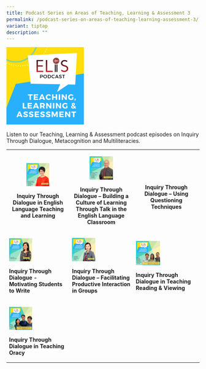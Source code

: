 ```yaml
---
title: Podcast Series on Areas of Teaching, Learning & Assessment 3
permalink: /podcast-series-on-areas-of-teaching-learning-assessment-3/
variant: tiptap
description: ""
---
```

<p></p>
<div class="isomer-image-wrapper">
<img style="width: 40%;" height="auto" width="100%" alt="" src="/images/teaching-learning-and-assessment.png">
</div>
<p>Listen to our Teaching, Learning &amp; Assessment podcast episodes on
Inquiry Through Dialogue, Metacognition and Multiliteracies.</p>
<table style="minWidth: 75px">
<colgroup>
<col>
<col>
<col>
</colgroup>
<tbody>
<tr>
<th rowspan="1" colspan="1">
<p></p>
<div class="isomer-image-wrapper">
<img style="width: 40%;" height="auto" width="100%" alt="" src="/images/ep-21-tla-11-my.png">
</div>
<p><strong>Inquiry Through Dialogue in English Language Teaching and Learning</strong>
</p>
</th>
<th rowspan="1" colspan="1">
<p></p>
<div class="isomer-image-wrapper">
<img style="width: 40%;" height="auto" width="100%" alt="" src="/images/Building a Culture of Learning Through Talk in the English Language Classroom.jpg">
</div>
<p><strong>Inquiry Through Dialogue – Building a Culture of Learning Through Talk in the English Language Classroom</strong>
</p>
</th>
<th rowspan="1" colspan="1">
<p></p>
<div class="isomer-image-wrapper">
<img style="width: 40%;" height="auto" width="100%" alt="" src="/images/Inquiry Through Dialogue – Using Questioning Techniques.jpg">
</div>
<p><strong>Inquiry Through Dialogue – Using Questioning Techniques</strong>
</p>
<p></p>
</th>
</tr>
<tr>
<td rowspan="1" colspan="1">
<p></p>
<div class="isomer-image-wrapper">
<img style="width: 40%;" height="auto" width="100%" alt="" src="/images/3b56bb985f6804d2e8930d023ac19d798.jpg">
</div>
<p><strong>Inquiry Through Dialogue - Motivating Students to Write</strong>
</p>
</td>
<td rowspan="1" colspan="1">
<p></p>
<div class="isomer-image-wrapper">
<img style="width: 40%;" height="auto" width="100%" alt="" src="/images/4dd0161613d254859a5821aced6fb0598.jpg">
</div>
<p><strong>Inquiry Through Dialogue – Facilitating Productive Interaction in Groups</strong>
</p>
</td>
<td rowspan="1" colspan="1">
<p></p>
<div class="isomer-image-wrapper">
<img style="width: 40%;" height="auto" width="100%" alt="" src="/images/Cover_Art_with_titles_and_names__8_.png">
</div>
<p><strong>Inquiry Through Dialogue in Teaching Reading &amp; Viewing</strong>
</p>
<p></p>
</td>
</tr>
<tr>
<td rowspan="1" colspan="1">
<p></p>
<div class="isomer-image-wrapper">
<img style="width: 40%;" height="auto" width="100%" alt="" src="/images/Cover_Art_with_titles_and_names__14_.png">
</div>
<p><strong>Inquiry Through Dialogue in Teaching Oracy</strong>
</p>
</td>
<td rowspan="1" colspan="1">
<p></p>
</td>
<td rowspan="1" colspan="1">
<p></p>
</td>
</tr>
</tbody>
</table>
<p></p>